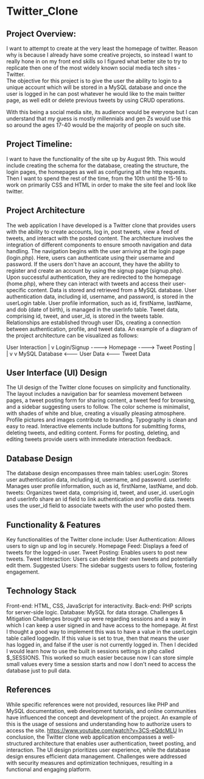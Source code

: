# Twitter_Clone

## Project Overview: 
I want to attempt to create at the very least the homepage of twitter. Reason why is because I already have some creative projects, so instead I want to really hone in on my front end skills so I figured what better site to try to replicate then one of the most widely known social media tech sites - Twitter.  
The objective for this project is to give the user the ability to login to a unique account which will be stored in a MySQL database and once the user is logged in he can post whatever he would like to the main twitter page, as well edit or delete previous tweets by using CRUD operations.

With this being a social media site, its audience would be everyone but I can understand that my guess is mostly millennials and gen Zs would use this so around the ages 17-40 would be the majority of people on such site.

## Project Timeline:
I want to have the functionality of the site up by August 9th. This would include creating the schema for the database, creating the structure, the login pages, the homepages as well as configuring all the http requests. 
Then I want to spend the rest of the time, from the 10th until the 15-16 to work on primarily CSS and HTML in order to make the site feel and look like twitter.


## Project Architecture
The web application I have developed is a Twitter clone that provides users with the ability to create accounts, log in, post tweets, view a feed of tweets, and interact with the posted content. The architecture involves the integration of different components to ensure smooth navigation and data handling.
The navigation begins with the user arriving at the login page (login.php). Here, users can authenticate using their username and password. If the users don't have an account, they have the ability to register and create an account by using the signup page (signup.php). Upon successful authentication, they are redirected to the homepage (home.php), where they can interact with tweets and access their user-specific content. 
Data is stored and retrieved from a MySQL database. User authentication data, including id, username, and password, is stored in the userLogin table. User profile information, such as id, firstName, lastName, and dob (date of birth), is managed in the userInfo table. Tweet data, comprising id, tweet, and user_id, is stored in the tweets table. Relationships are established through user IDs, creating a connection between authentication, profile, and tweet data.
An example of a diagram of the project architecture can be visualized as follows:

User Interaction
    |
    v
Login/Signup ----> Homepage ----> Tweet Posting
    |                                  |
    v                                 v
MySQL Database <--- User Data <--- Tweet Data

## User Interface (UI) Design
The UI design of the Twitter clone focuses on simplicity and functionality. The layout includes a navigation bar for seamless movement between pages, a tweet posting form for sharing content, a tweet feed for browsing, and a sidebar suggesting users to follow.
The color scheme is minimalist, with shades of white and blue, creating a visually pleasing atmosphere. Profile pictures and images contribute to branding. Typography is clean and easy to read.
Interactive elements include buttons for submitting forms, deleting tweets, and editing content. Forms for posting, deleting, and editing tweets provide users with immediate interaction feedback.

## Database Design
The database design encompasses three main tables:
userLogin: Stores user authentication data, including id, username, and password.
userInfo: Manages user profile information, such as id, firstName, lastName, and dob.
tweets: Organizes tweet data, comprising id, tweet, and user_id.
userLogin and userInfo share an id field to link authentication and profile data.
tweets uses the user_id field to associate tweets with the user who posted them.

## Functionality & Features
Key functionalities of the Twitter clone include:
User Authentication: Allows users to sign up and log in securely.
Homepage Feed: Displays a feed of tweets for the logged-in user.
Tweet Posting: Enables users to post new tweets.
Tweet Interaction: Users can delete their own tweets and potentially edit them.
Suggested Users: The sidebar suggests users to follow, fostering engagement.

## Technology Stack
Front-end: HTML, CSS, JavaScript for interactivity.
Back-end: PHP scripts for server-side logic.
Database: MySQL for data storage.
Challenges & Mitigation
Challenges brought up were regarding sessions and a way in which I can keep a user signed in and have access to the homepage. At first I thought a good way to implement this was to have a value in the userLogin table called loggedIn. If this value is set to true, then that means the user has logged in, and false if the user is not currently logged in. Then I decided I would learn how to use the built in sessions settings in php called $_SESSIONS. This worked so much easier because now I can store simple small values every time a session starts and now I don't need to access the database just to pull data.

## References
While specific references were not provided, resources like PHP and MySQL documentation, web development tutorials, and online communities have influenced the concept and development of the project. An example of this is the usage of sessions and  understanding how to authorize users to access the site. 
https://www.youtube.com/watch?v=3CS-eQdcMLU 
In conclusion, the Twitter clone web application encompasses a well-structured architecture that enables user authentication, tweet posting, and interaction. The UI design prioritizes user experience, while the database design ensures efficient data management. Challenges were addressed with security measures and optimization techniques, resulting in a functional and engaging platform.
